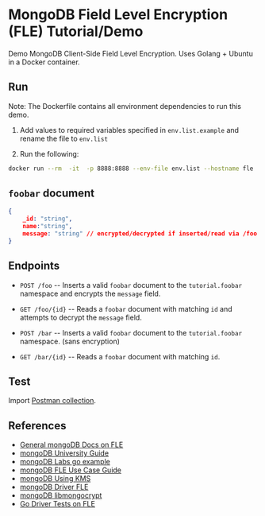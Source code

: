# MongoDB Field Level Encryption (FLE) Tutorial/Demo

Demo MongoDB Client-Side Field Level Encryption. Uses Golang + Ubuntu in a Docker container. 

## Run 

Note: The Dockerfile contains all environment dependencies to run this demo.

1. Add values to required variables specified in `env.list.example` and rename the file to `env.list`

2. Run the following:
```bash
docker run --rm  -it  -p 8888:8888 --env-file env.list --hostname fle  nullstring/mongo-fle-demo
```

## `foobar` document

```json
{
    _id: "string",
    name:"string",
    message: "string" // encrypted/decrypted if inserted/read via /foo else as-is
}
```

## Endpoints

- `POST /foo`  -- Inserts a valid `foobar` document to the `tutorial.foobar` namespace and encrypts the `message` field.
- `GET /foo/{id}` -- Reads a `foobar` document with matching `id` and attempts to decrypt the `message` field.

- `POST /bar` -- Inserts a valid `foobar` document to the `tutorial.foobar` namespace. (sans encryption)
- `GET /bar/{id}` -- Reads a `foobar` document with matching `id`.


## Test

Import [Postman collection]().

## References

- [General mongoDB Docs on FLE](https://docs.mongodb.com/manual/core/security-client-side-encryption/)
- [mongoDB University Guide](https://github.com/mongodb-university/csfle-guides)
- [mongoDB Labs go example](https://github.com/mongodb-labs/field-level-encryption-sandbox/tree/master/go)
- [mongoDB FLE Use Case Guide](https://docs.mongodb.com/ecosystem/use-cases/client-side-field-level-encryption-guide/)
- [mongoDB Using KMS](https://docs.mongodb.com/ecosystem/use-cases/client-side-field-level-encryption-local-key-to-kms/)
- [mongoDB Driver FLE](https://godoc.org/go.mongodb.org/mongo-driver/mongo#hdr-Client_Side_Encryption)
- [mongoDB libmongocrypt](https://github.com/mongodb/libmongocrypt#installing-libmongocrypt-from-distribution-packages)
- [Go Driver Tests on FLE](https://github.com/mongodb/mongo-go-driver/blob/c5b8476622aec25b142e39ae7cb3e6787ccabc74/data/client-side-encryption/README.rst)

